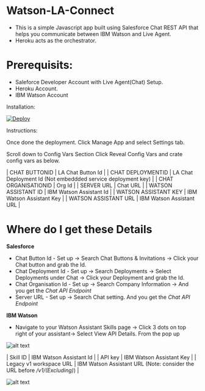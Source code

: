 # Watson-LA-Connect
- This is a simple Javascript app built using Salesforce Chat REST API that helps you communicate between IBM Watson and Live Agent.
- Heroku acts as the orchestrator.

# Prerequisits:

- Saleforce Developer Account with Live Agent(Chat) Setup.
- Heroku Account.
- IBM Watson Account

Installation:

[![Deploy](https://www.herokucdn.com/deploy/button.svg)](https://heroku.com/deploy?template=https://github.com/sunnykeerthi/Watson-LA-Connect/tree/main)

Instructions:

Once done the deployment. Click Manage App and select Settings tab.

Scroll down to Config Vars Section Click Reveal Config Vars and crate config vars as below.

| CHAT BUTTONID | LA Chat Button Id |
| CHAT DEPLOYMENTID | LA Chat Deployment Id (Not embeddded service deployment key) |
| CHAT ORGANISATIONID | Org Id |
| SERVER URL | Chat URL |
| WATSON ASSISTANT ID | IBM Watson Assistant Id |
| WATSON ASSISTANT KEY | IBM Watson Assistant Key |
| WATSON ASSISTANT URL | IBM Watson Assistant URL |


# Where do I get these Details
**Salesforce**
- Chat Button Id - Set up -> Search Chat Buttons & Invitations -> Click your Chat button and grab the Id.
- Chat Deployment Id - Set up -> Search Deployments -> Select Deployments under Chat -> Click your Deployment and grab the Id.
- Chat Organisation Id - Set up -> Search Company Information -> And you get the *Chat API Endpoint*
- Server URL - Set up -> Search Chat setting. And you get the *Chat API Endpoint*

**IBM Watson** 
- Navigate to your Watson Assistant Skills page -> Click 3 dots on top right of your assistant-> Select View API Details.
From the pop up 

![alt text](<https://i.imgur.com/dixw4GV.png>)


| Skill ID | IBM Watson Assistant Id |
| API key | IBM Watson Assistant Key |
| Legacy v1 workspace URL | IBM Watson Assistant URL (Note: consider the URL before _/v1/(Excluding)_) | 

![alt text](<https://i.imgur.com/1iFRiqT.png>)


